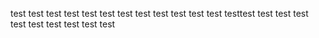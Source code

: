 test test
test test
test test
test test 
test test
test test
testtest
test test
test
test test test test test test